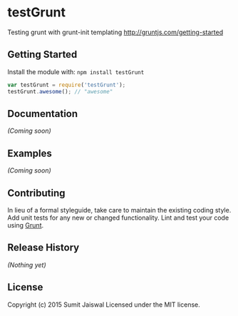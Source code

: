 # testGrunt

Testing grunt with grunt-init templating
http://gruntjs.com/getting-started

## Getting Started
Install the module with: `npm install testGrunt`

```javascript
var testGrunt = require('testGrunt');
testGrunt.awesome(); // "awesome"
```

## Documentation
_(Coming soon)_

## Examples
_(Coming soon)_

## Contributing
In lieu of a formal styleguide, take care to maintain the existing coding style. Add unit tests for any new or changed functionality. Lint and test your code using [Grunt](http://gruntjs.com/).

## Release History
_(Nothing yet)_

## License
Copyright (c) 2015 Sumit Jaiswal
Licensed under the MIT license.
